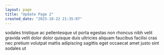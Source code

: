 ```yaml
---
layout: page
title: "Update Page 2"
created_date: "2025-10-22 21:35:07"
---
```


sodales tristique ac pellentesque ut porta egestas non rhoncus nibh velit gravida velit dolor dolor quisque duis ultricies aliquam faucibus facilisi cras nec pretium volutpat mattis adipiscing sagittis eget occaecat amet justo sint sodales ut 
